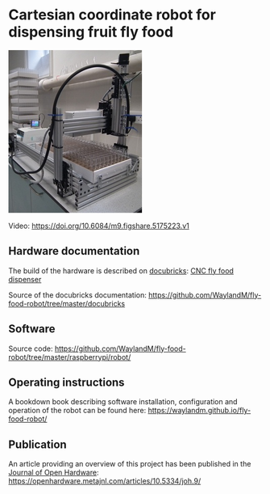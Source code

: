 # Cartesian coordinate robot for dispensing fruit fly food


![CNC fly food dispenser](bookdown/images/small_system.jpg)

Video: https://doi.org/10.6084/m9.figshare.5175223.v1

## Hardware documentation
The build of the hardware is described on [docubricks](http://docubricks.com/):
[CNC fly food dispenser](http://docubricks.com/viewer.jsp?id=8652757760093769728)

Source of the docubricks documentation:
https://github.com/WaylandM/fly-food-robot/tree/master/docubricks


## Software 
Source code:
https://github.com/WaylandM/fly-food-robot/tree/master/raspberrypi/robot/

## Operating instructions
A bookdown book describing software installation, configuration and operation of the robot can be found here:
https://waylandm.github.io/fly-food-robot/

## Publication
An article providing an overview of this project has been published in the [Journal of Open Hardware](https://openhardware.metajnl.com/):
https://openhardware.metajnl.com/articles/10.5334/joh.9/

